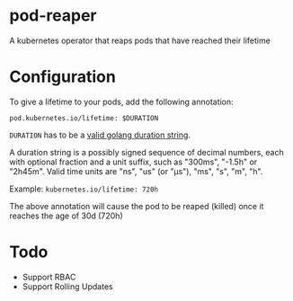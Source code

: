 # pod-reaper
A kubernetes operator that reaps pods that have reached their lifetime

# Configuration
To give a lifetime to your pods, add the following annotation:

`pod.kubernetes.io/lifetime: $DURATION`

`DURATION` has to be a [valid golang duration string](https://golang.org/pkg/time/#ParseDuration).

A duration string is a possibly signed sequence of decimal numbers, each with optional fraction and a unit suffix, such as "300ms", "-1.5h" or "2h45m". Valid time units are "ns", "us" (or "µs"), "ms", "s", "m", "h".

Example: `kubernetes.io/lifetime: 720h` 

The above annotation will cause the pod to be reaped (killed) once it reaches the age of 30d (720h)

# Todo
* Support RBAC
* Support Rolling Updates
